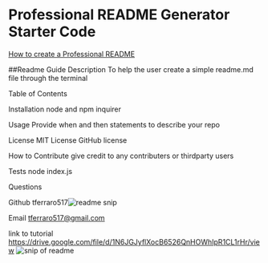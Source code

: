 # Professional README Generator Starter Code

[How to create a Professional README](https://coding-boot-camp.github.io/full-stack/github/professional-readme-guide)

##Readme Guide
Description
To help the user create a simple readme.md file through the terminal

Table of Contents 

Installation
node and npm inquirer

Usage
Provide when and then statements to describe your repo

License
MIT License GitHub license


How to Contribute
give credit to any contributers or thirdparty users

Tests
node index.js

Questions

Github
tferraro517![readme snip](https://user-images.githubusercontent.com/118402182/218924349-d87d6ebf-ad42-4472-a1bc-625bc900e46c.png)


Email
tferraro517@gmail.com

link to tutorial https://drive.google.com/file/d/1N6JGJyflXocB6526QnHOWhIpR1CL1rHr/view
![snip of readme](https://user-images.githubusercontent.com/118402182/218922742-96522cac-6a60-4837-addf-5e42ebf503f5.png)
